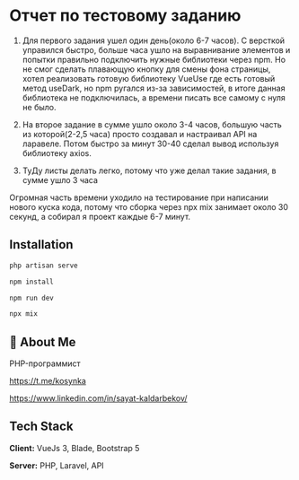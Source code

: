 # Отчет по тестовому заданию

1. Для первого задания ушел один день(около 6-7 часов). С версткой управился быстро, больше часа ушло на выравнивание элементов и попытки правильно подключить нужные библиотеки через npm. Но не смог сделать плавающую кнопку для смены фона страницы, хотел реализовать готовую библиотеку VueUse где есть готовый метод useDark, но npm ругался из-за зависимостей, в итоге данная библиотека не подключилась, а времени писать все самому с нуля не было.

2. На второе задание в сумме ушло около 3-4 часов, большую часть из которой(2-2,5 часа) просто создавал и настраивал API на ларавеле. Потом быстро за минут 30-40 сделал вывод используя библиотеку axios.

3. ТуДу листы делать легко, потому что уже делал такие задания, в сумме ушло 3 часа

Огромная часть времени уходило на тестирование при написании нового куска кода, потому что сборка через npx mix занимает около 30 секунд, а собирал я проект каждые 6-7 минут.


## Installation

```bash
php artisan serve

npm install

npm run dev

npx mix
```
    
## 🚀 About Me
PHP-программист

https://t.me/kosynka

https://www.linkedin.com/in/sayat-kaldarbekov/


## Tech Stack

**Client:** VueJs 3, Blade, Bootstrap 5

**Server:** PHP, Laravel, API

